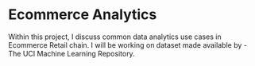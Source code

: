 # Ecommerce Analytics

Within this project, I discuss common data analytics use cases in Ecommerce Retail chain. I will be working on  dataset made available by - The UCI Machine Learning Repository. 

```{tableofcontents}
```